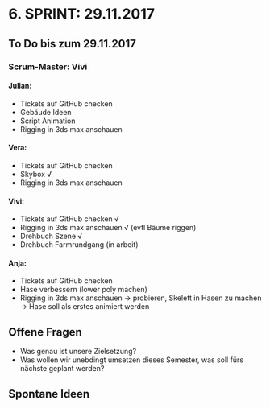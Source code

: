 # 6. SPRINT: 29.11.2017
## To Do bis zum 29.11.2017
### Scrum-Master: Vivi

#### Julian:
* Tickets auf GitHub checken
* Gebäude Ideen
* Script Animation
* Rigging in 3ds max anschauen

#### Vera:
* Tickets auf GitHub checken
* Skybox  √
* Rigging in 3ds max anschauen

#### Vivi:
* Tickets auf GitHub checken √
* Rigging in 3ds max anschauen √ (evtl Bäume riggen)
* Drehbuch Szene  √
* Drehbuch Farmrundgang (in arbeit)

#### Anja:
* Tickets auf GitHub checken
* Hase verbessern (lower poly machen)
* Rigging in 3ds max anschauen -> probieren, Skelett in Hasen zu machen 
-> Hase soll als erstes animiert werden


## Offene Fragen
* Was genau ist unsere Zielsetzung?
* Was wollen wir unebdingt umsetzen dieses Semester, was soll fürs nächste geplant werden?

## Spontane Ideen
